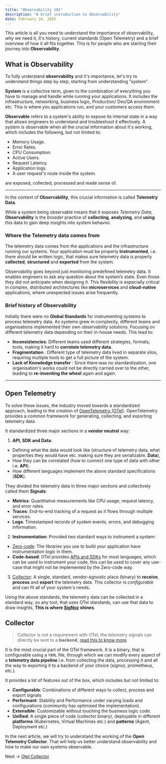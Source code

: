 ```yaml
---
title: "Observability 101"
description: "A brief introduction to Observability"
date: February 24, 2025
---
```


This article is all you need to understand the importance of observability,
why we need it, it's history, current standards (Open Telemetry) and a brief
overview of how it all fits together. This is for people who are starting
their journey into **Observability**.

## What is Observability

To fully understand **observability** and it's importance, let's try to
understand things step by step, starting from understanding "system".

**System** is a collective term, given to the combination of everything
you have to manage and handle while running your applications. It
includes the infrastructure, networking, business logic, Production/
Dev/QA environment etc. This is where you applications run, and your
customers access them.

**Observable** refers to a system's ability to expose its internal state in a way
that allows engineers to understand and troubleshoot it effectively. A system
is observable when all the crucial information about it's working, which
includes the following, but not limited to:

- Memory Usage.
- Error Rates.
- CPU Consumption.
- Active Users.
- Request Latency.
- Application logs.
- A user request's route inside the system.

are exposed, collected, processed and made sense of.

---

In the context of **Observability**, this crucial information is called **Telemetry
Data**.

While a system being observable means that it exposes _Telemetry Data_,
**Observability** is the _broader_ practice of **collecting**, **analyzing**, and
**using** this data to gain deep insights into system behavior.

### Where the Telemetry data comes from

The telemetry data comes from the applications and the infrastructure running our
systems. Your application must be properly **Instrumented**, i.e. there should
be written logic, that makes sure telemetry data is properly **collected**,
**structured** and **exported** from the system.

Observability goes beyond just monitoring predefined telemetry data. It enables
engineers to ask any question about the system’s state. Even those they did not
anticipate when designing it. This flexibility is especially critical in complex,
distributed architectures like **microservices** and **cloud-native** applications,
where unexpected issues arise frequently.

### Brief history of Observability

Initially there were no **Global Standards** for instrumenting systems to process
telemetry data. As systems grew in complexity, different teams and organisations
implemented their own observability solutions. Focusing on different telemetry data
depending on their in-house needs. This lead to:

- **Inconsistencies**: Different teams used different strategies, formats, tools,
  making it hard to **correlate telemetry data**.
- **Fragmentation** : Different type of telemetry data lived in separate silos, requiring
  multiple tools to get a full picture of the system.
- **Lack of Knowledge transfer** : Since there was no standardization, one organisation's
  works could not be directly carried over to the other, leading to **re-inventing
  the wheel** again and again.

---

## Open Telemetry

To solve these issues, the industry moved towards a standardized approach, leading
to the creation of [OpenTelemetry (OTel)](https://opentelemetry.io/docs/what-is-opentelemetry/).
OpenTelemetry provides a common framework
for generating, collecting, and exporting telemetry data.

It standardized three major sections in a **vendor neutral** way:

1. **API, SDK and Data**:

- Defining what the data would look like (structure of telemetry data, what
  properties they would have etc. making sure they are serializable. **Data**),
- How they can be correlated (how to connect one type of data with other i.e. **API**).
- How different languages implement the above standard specifications (**SDK**).

They divided the telemetry data in three major sections and collectively called
them **Signals**:

- **Metrics**: Quantitative measurements like CPU usage, request latency, and error
  rates.
- **Traces**: End-to-end tracking of a request as it flows through multiple services.
- **Logs**: Timestamped records of system events, errors, and debugging information.

2. **Instrumentation**: Provided two standard ways to instrument a system:

- [Zero-code](https://opentelemetry.io/docs/zero-code/): The libraries you use to
  build your application have instrumentation logic in them.
- **Code-based**: OTel provides [APIs and SDKs](https://opentelemetry.io/docs/languages/)
  for most languages,
  which can be used to instrument your code, this can be used to
  cover any use-case that might not be implemented by the Zero-code way.

3. [Collector](https://opentelemetry.io/docs/collector/): A single, standard,
   vendor-agnostic place (binary) to **receive**, **process** and **export** the
   telemetry data. This collector is _configurable_ and can fit all of your
   system's needs.

Using the above standards, the telemetry data can be collected in a standard way,
so any tool, that uses OTel standards, can use that data to draw
insights, **This is where [SigNoz](https://signoz.io) shines**.

## Collector

> Collector is not a requirement with OTel, the telemetry signals can directly be
> sent to a **backend**, [read this to know more](https://opentelemetry.io/docs/collector/deployment/no-collector/).

It is the most crucial part of the OTel framework. It is a binary, that is configurable
using a `YAML` file, through which we can modify every aspect of a **telemetry data
pipeline** i.e. from collecting the data, processing it and all the way to exporting
it to a backend of your choice (signoz, prometheus, etc.).

It provides a lot of features out of the box, which includes but not limited to:

- **Configurable**: Combinations of different ways to collect, process and export
  signals.
- **Performant**: Stability and Performance under varying loads and configurations
  (community has optimised the implementation).
- **Extensible**: Customizable without touching the business logic code.
- **Unified**: A single piece of code (collector binary), deployable in different
  **platforms** (Kubernetes, Virtual Machines etc.) and **patterns** (Agent, Deployment
  etc.)

In the next article, we will try to understand the working of the **Open Telemetry
Collector**. That will help us better understand observability and how to make
our own systems observable.

Next -> [Otel Collector](/writings/tech/observability/OTel-collector)

